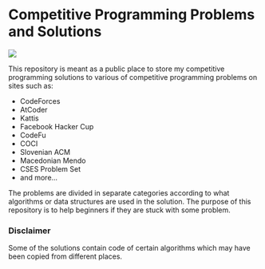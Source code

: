 # Competitive Programming Problems and Solutions

![](https://img.shields.io/static/v1?label=Solutions&message=992&color=brightgreen)

This repository is meant as a public place to store my competitive programming solutions to various of competitive programming problems on sites such as:
 - CodeForces
 - AtCoder
 - Kattis
 - Facebook Hacker Cup
 - CodeFu
 - COCI
 - Slovenian ACM
 - Macedonian Mendo
 - CSES Problem Set
 - and more...

The problems are divided in separate categories according to what algorithms or data structures are used in the solution. The purpose of this repository is to help beginners if they are stuck with some problem.

### Disclaimer

Some of the solutions contain code of certain algorithms which may have been copied from different places.
